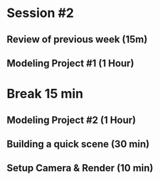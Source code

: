 # Session #2 

## Review of previous week (15m)

## Modeling Project #1 (1 Hour)

# Break 15 min 

## Modeling Project #2 (1 Hour)

## Building a quick scene (30 min)

## Setup Camera & Render (10 min)